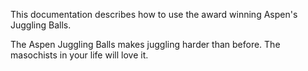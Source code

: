 This documentation describes how to use the award winning Aspen's Juggling Balls.

The Aspen Juggling Balls makes juggling harder than before. The masochists in your life will love it.
